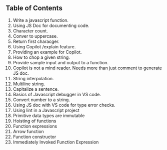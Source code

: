 ## Table of Contents

1. Write a javascript function.
2. Using JS Doc for documenting code.
3. Character count.
4. Conver to uppercase.
5. Return first characger.
6. Using Copilot /explain feature.
7. Providing an example for Copilot.
8. How to chop a given string.
9. Provide sample input and output to a function.
10. Copilot is not a mind reader. Needs more than just comment to generate JS doc.
11. String interpolation.
12. Multiline string.
13. Capitalize a sentence.
14. Basics of Javascript debugger in VS code.
15. Convert number to a string.
16. Using JS doc with VS code for type error checks.
17. Using lint in a Javascript project
18. Primitive data types are immutable
19. Hoisting of functions
20. Function expressions
21. Arrow function
22. Function constructor
23. Immediately Invoked Function Expression
